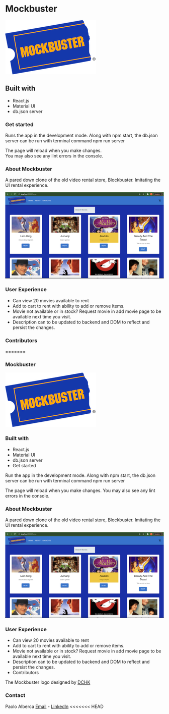 # Mockbuster

![Mockbuster](https://github.com/omgitsmiles/mockbuster/blob/main/mockbuster.PNG)

## Built with

- React.js
- Material UI
- db.json server

### Get started

Runs the app in the development mode.
Along with npm start, the db.json server can be run with terminal command npm run server

The page will reload when you make changes.\
You may also see any lint errors in the console.

### About Mockbuster

A pared down clone of the old video rental store, Blockbuster. Imitating the UI rental experience.

![Homepage](https://github.com/omgitsmiles/mockbuster/blob/main/homepage.png)

### User Experience

- Can view 20 movies available to rent
- Add to cart to rent with ability to add or remove items.
- Movie not available or in stock? Request movie in add movie page to be available next time you visit.
- Description can to be updated to backend and DOM to reflect and persist the changes. 

### Contributors
=======
### Mockbuster
![mockbuster](https://github.com/omgitsmiles/mockbuster/blob/main/mockbuster.PNG)

### Built with
- React.js
- Material UI
- db.json server
- Get started

Run the app in the development mode. Along with npm start, the db.json server can be run with terminal command npm run server

The page will reload when you make changes.
You may also see any lint errors in the console.

### About Mockbuster
A pared down clone of the old video rental store, Blockbuster. Imitating the UI rental experience.

![homepage](https://github.com/omgitsmiles/mockbuster/blob/main/homepage.png)

### User Experience
- Can view 20 movies available to rent
- Add to cart to rent with ability to add or remove items.
- Movie not available or in stock? Request movie in add movie page to be available next time you visit.
- Description can to be updated to backend and DOM to reflect and persist the changes.
- Contributors


The Mockbuster logo designed by [DCHK](https://www.instagram.com/dchk/)

### Contact
Paolo Alberca [Email](mailto:paolo.alberca@gmail.com) - [LinkedIn](https://www.linkedin.com/in/paolo-alberca-069384b8/)
<<<<<<< HEAD

